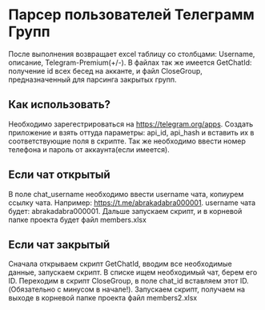 # Парсер пользователей Телеграмм Групп    
После выполнения возвращает excel таблицу со столбцами: Username, описание, Telegram-Premium(+/-).
В файлах так же имеется GetChatId: получение id всех бесед на акканте, и файл CloseGroup, предназначенный для парсинга закрытых групп.
## Как использовать?
Необходимо зарегестрироваться на https://telegram.org/apps. Создать приложение и взять оттуда параметры: api_id, api_hash и вставить их в соответствующие поля в скрипте. Так же необходимо ввести номер телефона и пароль от аккаунта(если имеется). 
## Если чат открытый
В поле chat_username необходимо ввести username чата, копиурем ссылку чата. Например: https://t.me/abrakadabra000001. username чата будет: abrakadabra000001. Дальше запускаем скрипт, и в корневой папке проекта будет файл members.xlsx
## Если чат закрытый
Сначала открываем скрипт GetChatId, вводим все необходимые данные, запускаем скрипт. В списке ищем необходимый чат, берем его ID. Переходим в скрипт CloseGroup, в поле chat_id вставляем этот ID. (Обязательно с минусом в начале!). Запускаем скрипт, получаем на выходе в корневой папке проекта файл members2.xlsx
